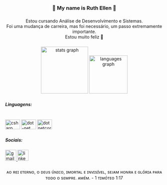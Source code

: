 <h3 align="center">🤍 My name is Ruth Ellen 🍓</h3>

###

<p align="center">Estou cursando Análise de Desenvolvimento e Sistemas.<br>Foi uma mudança de carreira, mas foi necessário, um passo extremamente importante. <br>Estou muito feliz 🥰</p>

###

<div align="center">
  <img src="https://github-readme-stats.vercel.app/api?hide_title=false&hide_rank=false&show_icons=true&include_all_commits=true&count_private=true&disable_animations=false&theme=dracula&locale=en&hide_border=false&username=SrtaKennedy" height="150" alt="stats graph"  />
  <img src="https://github-readme-stats.vercel.app/api/top-langs?locale=en&hide_title=false&layout=compact&card_width=320&langs_count=5&theme=dracula&hide_border=false&username=SrtaKennedy" height="122" alt="languages graph"  />
</div>

###

<h5 align="left">Linguagens:</h5>

###

<br clear="both">

<div align="left">
  <img src="https://cdn.jsdelivr.net/gh/devicons/devicon/icons/csharp/csharp-original.svg" height="31" width="47" alt="csharp logo"  />
  <img src="https://cdn.jsdelivr.net/gh/devicons/devicon/icons/dot-net/dot-net-original.svg" height="31" width="47" alt="dot-net logo"  />
  <img src="https://cdn.jsdelivr.net/gh/devicons/devicon/icons/dotnetcore/dotnetcore-original.svg" height="31" width="47" alt="dotnetcore logo"  />
</div>

###

<h5 align="left">Sociais:</h5>

###

<div align="left">
  <a href="https://mail.google.com/mail/u/2/#inbox" target="_blank">
    <img src="https://img.shields.io/static/v1?message=Gmail&logo=gmail&label=&color=d60011&logoColor=white&labelColor=&style=flat" height="35" alt="gmail logo"  />
  </a>
  <a href="https://www.linkedin.com/in/ruth-ellen-9b0572221/" target="_blank">
    <img src="https://img.shields.io/static/v1?message=LinkedIn&logo=linkedin&label=&color=007dd6&logoColor=white&labelColor=&style=flat" height="35" alt="linkedin logo"  />
  </a>
</div>

###

<p align="center">ᴀᴏ ʀᴇɪ ᴇᴛᴇʀɴᴏ, ᴏ ᴅᴇᴜs ᴜ́ɴɪᴄᴏ, ɪᴍᴏʀᴛᴀʟ ᴇ ɪɴᴠɪsɪ́ᴠᴇʟ, sᴇᴊᴀᴍ ʜᴏɴʀᴀ ᴇ ɢʟᴏ́ʀɪᴀ ᴘᴀʀᴀ ᴛᴏᴅᴏ ᴏ sᴇᴍᴘʀᴇ. ᴀᴍᴇ́ᴍ. - 1 ᴛɪᴍᴏ́ᴛᴇᴏ 1:17</p>

###
